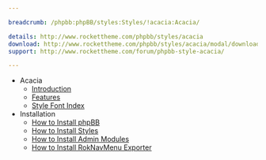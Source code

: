 ```yaml
---

breadcrumb: /phpbb:phpBB/styles:Styles/!acacia:Acacia/

details: http://www.rockettheme.com/phpbb/styles/acacia
download: http://www.rockettheme.com/phpbb/styles/acacia/modal/downloads
support: http://www.rockettheme.com/forum/phpbb-style-acacia/

---
```


* Acacia
	* [Introduction](INDEX.md#introduction)
	* [Features](INDEX.md#features)
    * [Style Font Index](../../../technical_tips/general/font_index.md)
* Installation
	* [How to Install phpBB](../../start/install.md)
	* [How to Install Styles](../../start/styles.md)
	* [How to Install Admin Modules](../../start/styles.md#installing-administrative-modules)
	* [How to Install RokNavMenu Exporter](../../modules/roknavmenu.md)